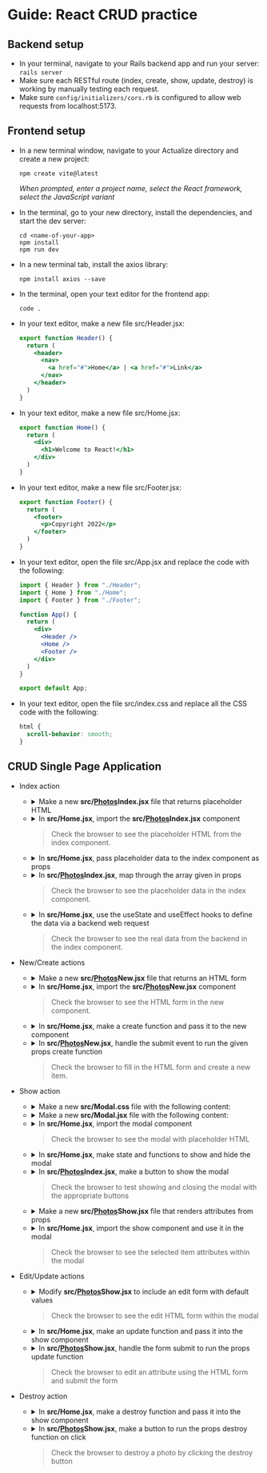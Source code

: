 # Guide: React CRUD practice

## Backend setup

- In your terminal, navigate to your Rails backend app and run your server: `rails server`
- Make sure each RESTful route (index, create, show, update, destroy) is working by manually testing each request.
- Make sure `config/initializers/cors.rb` is configured to allow web requests from localhost:5173.

## Frontend setup

- In a new terminal window, navigate to your Actualize directory and create a new project:
  ```
  npm create vite@latest
  ```

  _When prompted, enter a project name, select the React framework, select the JavaScript variant_

- In the terminal, go to your new directory, install the dependencies, and start the dev server:
  ```
  cd <name-of-your-app>
  npm install
  npm run dev
  ```

- In a new terminal tab, install the axios library:
  ```
  npm install axios --save
  ```

- In the terminal, open your text editor for the frontend app:
  ```
  code .
  ```

- In your text editor, make a new file src/Header.jsx:

  ```jsx
  export function Header() {
    return (
      <header>
        <nav>
          <a href="#">Home</a> | <a href="#">Link</a>
        </nav>
      </header>
    )
  }
  ```

- In your text editor, make a new file src/Home.jsx:

  ```jsx
  export function Home() {
    return (
      <div>
        <h1>Welcome to React!</h1>
      </div>
    )
  }
  ```

- In your text editor, make a new file src/Footer.jsx:

  ```jsx
  export function Footer() {
    return (
      <footer>
        <p>Copyright 2022</p>
      </footer>
    )
  }
  ```

- In your text editor, open the file src/App.jsx and replace the code with the following:

  ```jsx
  import { Header } from "./Header";
  import { Home } from "./Home";
  import { Footer } from "./Footer";

  function App() {
    return (
      <div>
        <Header />
        <Home />
        <Footer />
      </div>
    )
  }

  export default App;
  ```

- In your text editor, open the file src/index.css and replace all the CSS code with the following:

  ```css
  html {
    scroll-behavior: smooth;
  }
  ```

## CRUD Single Page Application

- Index action

  - <details><summary>Make a new <strong>src/<ins>Photos</ins>Index.jsx</strong> file that returns placeholder HTML</strong></summary>
  
      ```jsx
      export function PhotosIndex() {
        return (
          <div>
            <h1>All photos</h1>
          </div>
        );
      }
      ```
      </details>

  - <details><summary>In <strong>src/Home.jsx</strong>, import the <strong>src/<ins>Photos</ins>Index.jsx</strong> component</summary>
      
      ```diff
      + import { PhotosIndex } from "./PhotosIndex";
  
        export function Home() {
          return (
            <div>
      -       <h1>Welcome to React!</h1>
      +       <PhotosIndex />
            </div>
          );
        }
      ```
      </details>
      
    > Check the browser to see the placeholder HTML from the index component.
    
  - <details><summary>In <strong>src/Home.jsx</strong>, pass placeholder data to the index component as props</summary>
      
      ```diff
        import { PhotosIndex } from "./PhotosIndex";
  
        export function Home() {
      +   const photos = [
      +     {id: 1, name: "First", url: "https://via.placeholder.com/150", width: 150, height: 150},
      +     {id: 2, name: "Second", url: "https://via.placeholder.com/300", width: 300, height: 300},
      +   ];
  
          return (
            <div>
      +       <PhotosIndex photos={photos} />
            </div>
          );
        }
      ```
      </details>
      
  - <details><summary>In <strong>src/<ins>Photos</ins>Index.jsx</strong>, map through the array given in props</summary>
      
      ```diff
      - export function PhotosIndex() {
      + export function PhotosIndex(props) {
          return (
            <div>
              <h1>All photos</h1>
      +       {props.photos.map((photo) => (
      +         <div key={photo.id}>
      +           <h2>{photo.name}</h2>
      +           <img src={photo.url} />
      +           <p>Width: {photo.width}</p>
      +           <p>Height: {photo.height}</p>
      +         </div>
      +       ))}
            </div>
          );
        }
      ```
      </details>
      
    > Check the browser to see the placeholder data in the index component.
    
  - <details><summary>In <strong>src/Home.jsx</strong>, use the useState and useEffect hooks to define the data via a backend web request</summary>
      
      ```diff
      + import axios from "axios";
      + import { useState, useEffect } from "react";
        import { PhotosIndex } from "./PhotosIndex";
  
        export function Home() {
      -   const photos = [
      -     {id: 1, name: "First", url: "https://via.placeholder.com/150", width: 150, height: 150},
      -     {id: 2, name: "Second", url: "https://via.placeholder.com/300", width: 300, height: 300},
      -   ];
  
      +   const [photos, setPhotos] = useState([]);

      +   const handleIndexPhotos = () => {
      +     console.log("handleIndexPhotos");
      +     axios.get("http://localhost:3000/photos.json").then((response) => {
      +       console.log(response.data);
      +       setPhotos(response.data);
      +     });
      +   };

      +   useEffect(handleIndexPhotos, []);
  
          return (
            <div>
              <PhotosIndex photos={photos} />
            </div>
          );
        }
      ```
      </details>
      
    > Check the browser to see the real data from the backend in the index component.
    
- New/Create actions

  - <details><summary>Make a new <strong>src/<ins>Photos</ins>New.jsx</strong> file that returns an HTML form</strong></summary>
  
      ```jsx
      export function PhotosNew() {
        return (
          <div>
            <h1>New Photo</h1>
            <form>
              <div>
                Name: <input name="name" type="text" />
              </div>
              <div>
                Url: <input name="url" type="text" />
              </div>
              <div>
                Width: <input name="width" type="text" />
              </div>
              <div>
                Height: <input name="height" type="text" />
              </div>
              <button type="submit">Create photo</button>
            </form>
          </div>
        );
      }
      ```
      </details>

  - <details><summary>In <strong>src/Home.jsx</strong>, import the <strong>src/<ins>Photos</ins>New.jsx</strong> component</summary>
      
      ```diff
        import axios from "axios";
        import { useState, useEffect } from "react";
        import { PhotosIndex } from "./PhotosIndex";
      + import { PhotosNew } from "./PhotosNew";

        export function Home() {
          const [photos, setPhotos] = useState([]);

          const handleIndexPhotos = () => {
            console.log("handleIndexPhotos");
            axios.get("http://localhost:3000/photos.json").then((response) => {
              console.log(response.data);
              setPhotos(response.data);
            });
          };

          useEffect(handleIndexPhotos, []);

          return (
            <div>
      +       <PhotosNew />
              <PhotosIndex photos={photos} />
            </div>
          );
        }
      ```
      </details>
      
    > Check the browser to see the HTML form in the new component.

  - <details><summary>In <strong>src/Home.jsx</strong>, make a create function and pass it to the new component</summary>
      
      ```diff
  
        import axios from "axios";
        import { useState, useEffect } from "react";
        import { PhotosIndex } from "./PhotosIndex";
        import { PhotosNew } from "./PhotosNew";

        export function Home() {
          const [photos, setPhotos] = useState([]);

          const handleIndexPhotos = () => {
            console.log("handleIndexPhotos");
            axios.get("http://localhost:3000/photos.json").then((response) => {
              console.log(response.data);
              setPhotos(response.data);
            });
          };

      +   const handleCreatePhoto = (params, successCallback) => {
      +     console.log("handleCreatePhoto", params);
      +     axios.post("http://localhost:3000/photos.json", params).then((response) => {
      +       setPhotos([...photos, response.data]);
      +       successCallback();
      +     });
      +   };
  
          useEffect(handleIndexPhotos, []);

          return (
            <div>
      -       <PhotosNew />
      +       <PhotosNew onCreatePhoto={handleCreatePhoto} />
              <PhotosIndex photos={photos} />
            </div>
          );
        }
      ```
      </details>

  - <details><summary>In <strong>src/<ins>Photos</ins>New.jsx</strong>, handle the submit event to run the given props create function</strong></summary>
  
      ```diff
      - export function PhotosNew() {
      + export function PhotosNew(props) {

      +   const handleSubmit = (event) => {
      +     event.preventDefault();
      +     const params = new FormData(event.target);
      +     props.onCreatePhoto(params, () => event.target.reset());
      +   };

          return (
            <div>
              <h1>New Photo</h1>
      -       <form>
      +       <form onSubmit={handleSubmit}>
                <div>
                  Name: <input name="name" type="text" />
                </div>
                <div>
                  Url: <input name="url" type="text" />
                </div>
                <div>
                  Width: <input name="width" type="text" />
                </div>
                <div>
                  Height: <input name="height" type="text" />
                </div>
                <button type="submit">Create photo</button>
              </form>
            </div>
          );
        }
      ```
      </details>
      
    > Check the browser to fill in the HTML form and create a new item.
    
- Show action

  - <details><summary>Make a new <strong>src/Modal.css</strong> file with the following content:</summary>
  
    ```css
    .modal-background {
      display: block;
      position: fixed;
      top: 0;
      left: 0;
      width:100%;
      height: 100%;
      background: rgba(0, 0, 0, 0.6);
      z-index: 1000;
    }

    .modal-main {
      position: fixed;
      background: white;
      width: 80%;
      height: auto;
      top: 50%;
      left: 50%;
      transform: translate(-50%,-50%);
      padding: 1em;
    }

    .modal-main button.close {
      font-size: 2em;
      background: none;
      border: none;
      position: absolute;
      top: 0em;
      right: 0.2em;
    }
    ```
    </details>

  - <details><summary>Make a new <strong>src/Modal.jsx</strong> file with the following content:</summary>
  
    ```jsx
    import "./Modal.css";

    export function Modal(props) {
      if (props.show) {
        return (
          <div className="modal-background">
            <section className="modal-main">
              {props.children}
              <button className="close" type="button" onClick={props.onClose}>
                &#x2715;
              </button>
            </section>
          </div>
        );
      }
    }
    ```
    </details>

  - <details><summary>In <strong>src/Home.jsx</strong>, import the modal component</summary>
  
    ```diff
      import axios from "axios";
      import { useState, useEffect } from "react";
      import { PhotosIndex } from "./PhotosIndex";
      import { PhotosNew } from "./PhotosNew";
    + import { Modal } from "./Modal";

      export function Home() {
        const [photos, setPhotos] = useState([]);

        const handleIndexPhotos = () => {
          console.log("handleIndexPhotos");
          axios.get("http://localhost:3000/photos.json").then((response) => {
            console.log(response.data);
            setPhotos(response.data);
          });
        };

        const handleCreatePhoto = (params, successCallback) => {
          console.log("handleCreatePhoto", params);
          axios.post("http://localhost:3000/photos.json", params).then((response) => {
            setPhotos([...photos, response.data]);
            successCallback();
          });
        };
  
        useEffect(handleIndexPhotos, []);

        return (
          <div>
            <PhotosNew onCreatePhoto={handleCreatePhoto} />
            <PhotosIndex photos={photos} />
    +       <Modal show={true}>
    +         <h1>Test<h1/>
    +       </Modal>
          </div>
        );
      }
    ```
    </details>
    
    > Check the browser to see the modal with placeholder HTML

  - <details><summary>In <strong>src/Home.jsx</strong>, make state and functions to show and hide the modal</summary>
  
    ```diff
      import axios from "axios";
      import { useState, useEffect } from "react";
      import { PhotosIndex } from "./PhotosIndex";
      import { PhotosNew } from "./PhotosNew";
      import { Modal } from "./Modal";

      export function Home() {
        const [photos, setPhotos] = useState([]);
    +   const [isPhotosShowVisible, setIsPhotosShowVisible] = useState(false);
    +   const [currentPhoto, setCurrentPhoto] = useState({});
  
        const handleIndexPhotos = () => {
          console.log("handleIndexPhotos");
          axios.get("http://localhost:3000/photos.json").then((response) => {
            console.log(response.data);
            setPhotos(response.data);
          });
        };

        const handleCreatePhoto = (params, successCallback) => {
          console.log("handleCreatePhoto", params);
          axios.post("http://localhost:3000/photos.json", params).then((response) => {
            setPhotos([...photos, response.data]);
            successCallback();
          });
        };
  
    +   const handleShowPhoto = (photo) => {
    +     console.log("handleShowPhoto", photo);
    +     setIsPhotosShowVisible(true);
    +     setCurrentPhoto(photo);
    +   };

    +   const handleClose = () => {
    +     console.log("handleClose");
    +     setIsPhotosShowVisible(false);
    +   };
  
        useEffect(handleIndexPhotos, []);

        return (
          <div>
            <PhotosNew onCreatePhoto={handleCreatePhoto} />
    -       <PhotosIndex photos={photos} />
    +       <PhotosIndex photos={photos} onShowPhoto={handleShowPhoto} />
    -       <Modal show={true}>
    +       <Modal show={isPhotosShowVisible} onClose={handleClose}>
              <h1>Test<h1/>
            </Modal>
          </div>
        );
      }
    ```
    </details>
  
  - <details><summary>In <strong>src/<ins>Photos</ins>Index.jsx</strong>, make a button to show the modal</summary>
  
    ```diff
      export function PhotosIndex(props) {
        return (
          <div>
            <h1>All photos</h1>
            {props.photos.map((photo) => (
              <div key={photo.id}>
                <h2>{photo.name}</h2>
                <img src={photo.url} />
                <p>Width: {photo.width}</p>
                <p>Height: {photo.height}</p>
    +           <button onClick={() => props.onShowPhoto(photo)}>More info</button>
              </div>
            ))}
          </div>
        );
      }
    ```
    </details>
            
    > Check the browser to test showing and closing the modal with the appropriate buttons
            
  - <details><summary>Make a new <strong>src/<ins>Photos</ins>Show.jsx</strong> file that renders attributes from props</summary>
  
    ```jsx
    export function PhotosShow(props) {
      return (
        <div>
          <h1>Photo information</h1>
          <p>Name: {props.photo.name}</p>
          <p>Url: {props.photo.url}</p>
          <p>Width: {props.photo.width}</p>
          <p>Height: {props.photo.height}</p>
        </div>
      );
    }
    ```
    </details>

  - <details><summary>In <strong>src/Home.jsx</strong>, import the show component and use it in the modal</summary>
  
    ```diff
      import axios from "axios";
      import { useState, useEffect } from "react";
      import { PhotosIndex } from "./PhotosIndex";
      import { PhotosNew } from "./PhotosNew";
    + import { PhotosShow } from "./PhotosShow";
      import { Modal } from "./Modal";

      export function Home() {
        const [photos, setPhotos] = useState([]);
        const [isPhotosShowVisible, setIsPhotosShowVisible] = useState(false);
        const [currentPhoto, setCurrentPhoto] = useState({});
  
        const handleIndexPhotos = () => {
          console.log("handleIndexPhotos");
          axios.get("http://localhost:3000/photos.json").then((response) => {
            console.log(response.data);
            setPhotos(response.data);
          });
        };

        const handleCreatePhoto = (params, successCallback) => {
          console.log("handleCreatePhoto", params);
          axios.post("http://localhost:3000/photos.json", params).then((response) => {
            setPhotos([...photos, response.data]);
            successCallback();
          });
        };
  
        const handleShowPhoto = (photo) => {
          console.log("handleShowPhoto", photo);
          setIsPhotosShowVisible(true);
          setCurrentPhoto(photo);
        };

        const handleClose = () => {
          console.log("handleClose");
          setIsPhotosShowVisible(false);
        };
  
        useEffect(handleIndexPhotos, []);

        return (
          <div>
            <PhotosNew onCreatePhoto={handleCreatePhoto} />
            <PhotosIndex photos={photos} onShowPhoto={handleShowPhoto} />
            <Modal show={isPhotosShowVisible} onClose={handleClose}>             
    -         <h1>Test<h1/>
    +         <PhotosShow photo={currentPhoto} />
              </Modal>
          </div>
        );
      }
    ```
    </details>
    
    > Check the browser to see the selected item attributes within the modal

- Edit/Update actions

  - <details><summary>Modify <strong>src/<ins>Photos</ins>Show.jsx</strong> to include an edit form with default values</summary>
  
    ```diff
      export function PhotosShow(props) {
        return (
          <div>
            <h1>Photo information</h1>
            <p>Name: {props.photo.name}</p>
            <p>Url: {props.photo.url}</p>
            <p>Width: {props.photo.width}</p>
            <p>Height: {props.photo.height}</p>
    +       <form>
    +         <div>
    +           Name: <input defaultValue="props.photo.name" name="name" type="text" />
    +         </div>
    +         <div>
    +           Url: <input defaultValue="props.photo.url" name="url" type="text" />
    +         </div>
    +         <div>
    +           Width: <input defaultValue="props.photo.width" name="width" type="text" />
    +         </div>
    +         <div>
    +           Height: <input defaultValue="props.photo.height" name="height" type="text" />
    +         </div>
    +         <button type="submit">Update photo</button>
    +       </form>
          </div>
        );
      }
    ```
    </details>

    > Check the browser to see the edit HTML form within the modal

  - <details><summary>In <strong>src/Home.jsx</strong>, make an update function and pass it into the show component</summary>
  
    ```diff
      import axios from "axios";
      import { useState, useEffect } from "react";
      import { PhotosIndex } from "./PhotosIndex";
      import { PhotosNew } from "./PhotosNew";
      import { PhotosShow } from "./PhotosShow";
      import { Modal } from "./Modal";

      export function Home() {
        const [photos, setPhotos] = useState([]);
        const [isPhotosShowVisible, setIsPhotosShowVisible] = useState(false);
        const [currentPhoto, setCurrentPhoto] = useState({});
  
        const handleIndexPhotos = () => {
          console.log("handleIndexPhotos");
          axios.get("http://localhost:3000/photos.json").then((response) => {
            console.log(response.data);
            setPhotos(response.data);
          });
        };

        const handleCreatePhoto = (params, successCallback) => {
          console.log("handleCreatePhoto", params);
          axios.post("http://localhost:3000/photos.json", params).then((response) => {
            setPhotos([...photos, response.data]);
            successCallback();
          });
        };
  
        const handleShowPhoto = (photo) => {
          console.log("handleShowPhoto", photo);
          setIsPhotosShowVisible(true);
          setCurrentPhoto(photo);
        };
            
    +   const handleUpdatePhoto = (id, params, successCallback) => {
    +     console.log("handleUpdatePhoto", params);
    +     axios.patch(`http://localhost:3000/photos/${id}.json`, params).then((response) => {
    +       setPhotos(
    +         photos.map((photo) => {
    +           if (photo.id === response.data.id) {
    +             return response.data;
    +           } else {
    +             return photo;
    +           }
    +         })
    +       );
    +       successCallback();
    +       handleClose();
    +     });
    +   };

        const handleClose = () => {
          console.log("handleClose");
          setIsPhotosShowVisible(false);
        };
  
        useEffect(handleIndexPhotos, []);

        return (
          <div>
            <PhotosNew onCreatePhoto={handleCreatePhoto} />
            <PhotosIndex photos={photos} onShowPhoto={handleShowPhoto} />
            <Modal show={isPhotosShowVisible} onClose={handleClose}>
    -         <PhotosShow photo={currentPhoto} />
    +         <PhotosShow photo={currentPhoto} onUpdatePhoto={handleUpdatePhoto} />
            </Modal>
          </div>
        );
      }
    ```
    </details>

  - <details><summary>In <strong>src/<ins>Photos</ins>Show.jsx</strong>, handle the form submit to run the props update function</summary>
  
    ```diff
      export function PhotosShow(props) {
            
    +   const handleSubmit = (event) => {
    +     event.preventDefault();
    +     const params = new FormData(event.target);
    +     props.onUpdatePhoto(props.photo.id, params, () => event.target.reset());
    +   };
            
        return (
          <div>
            <h1>Photo information</h1>
            <p>Name: {props.photo.name}</p>
            <p>Url: {props.photo.url}</p>
            <p>Width: {props.photo.width}</p>
            <p>Height: {props.photo.height}</p>
    -       <form>
    +       <form onSubmit={handleSubmit}>
              <div>
                Name: <input defaultValue="props.photo.name" name="name" type="text" />
              </div>
              <div>
                Url: <input defaultValue="props.photo.url" name="url" type="text" />
              </div>
              <div>
                Width: <input defaultValue="props.photo.width" name="width" type="text" />
              </div>
              <div>
                Height: <input defaultValue="props.photo.height" name="height" type="text" />
              </div>
              <button type="submit">Update photo</button>
            </form>
          </div>
        );
      }
    ```
    </details>

    > Check the browser to edit an attribute using the HTML form and submit the form
            
- Destroy action

  - <details><summary>In <strong>src/Home.jsx</strong>, make a destroy function and pass it into the show component</summary>
  
    ```diff
      import axios from "axios";
      import { useState, useEffect } from "react";
      import { PhotosIndex } from "./PhotosIndex";
      import { PhotosNew } from "./PhotosNew";
      import { PhotosShow } from "./PhotosShow";
      import { Modal } from "./Modal";

      export function Home() {
        const [photos, setPhotos] = useState([]);
        const [isPhotosShowVisible, setIsPhotosShowVisible] = useState(false);
        const [currentPhoto, setCurrentPhoto] = useState({});

        const handleIndexPhotos = () => {
          console.log("handleIndexPhotos");
          axios.get("http://localhost:3000/photos.json").then((response) => {
            console.log(response.data);
            setPhotos(response.data);
          });
        };

        const handleCreatePhoto = (params, successCallback) => {
          console.log("handleCreatePhoto", params);
          axios.post("http://localhost:3000/photos.json", params).then((response) => {
            setPhotos([...photos, response.data]);
            successCallback();
          });
        };

        const handleShowPhoto = (photo) => {
          console.log("handleShowPhoto", photo);
          setIsPhotosShowVisible(true);
          setCurrentPhoto(photo);
        };

        const handleClose = () => {
          console.log("handleClose");
          setIsPhotosShowVisible(false);
        };

        const handleUpdatePhoto = (id, params, successCallback) => {
          console.log("handleUpdatePhoto", params);
          axios.patch(`http://localhost:3000/photos/${id}.json`, params).then((response) => {
            setPhotos(
              photos.map((photo) => {
                if (photo.id === response.data.id) {
                  return response.data;
                } else {
                  return photo;
                }
              })
            );
            successCallback();
            handleClose();
          });
        };

    +   const handleDestroyPhoto = (photo) => {
    +     console.log("handleDestroyPhoto", photo);
    +     axios.delete(`http://localhost:3000/photos/${photo.id}.json`).then((response) => {
    +       setPhotos(photos.filter((p) => p.id !== photo.id));
    +       handleClose();
    +     });
    +   };

        useEffect(handleIndexPhotos, []);

        return (
          <div>
            <PhotosNew onCreatePhoto={handleCreatePhoto} />
            <PhotosIndex photos={photos} onShowPhoto={handleShowPhoto} />
            <Modal show={isPhotosShowVisible} onClose={handleClose}>
    -         <PhotosShow photo={currentPhoto} onUpdatePhoto={handleUpdatePhoto} />
    +         <PhotosShow photo={currentPhoto} onUpdatePhoto={handleUpdatePhoto} onDestroyPhoto={handleDestroyPhoto} />
            </Modal>
          </div>
        );
      }
    ```
    </details>

  - <details><summary>In <strong>src/<ins>Photos</ins>Show.jsx</strong>, make a button to run the props destroy function on click</summary>
  
    ```diff
      export function PhotosShow(props) {
        const handleSubmit = (event) => {
          event.preventDefault();
          const params = new FormData(event.target);
          props.onUpdatePhoto(props.photo.id, params, () => event.target.reset());
        };

    +   const handleClick = () => {
    +     props.onDestroyPhoto(props.photo);
    +   };

        return (
          <div>
            <h1>Photo information</h1>
            <form onSubmit={handleSubmit}>
              <div>
                Name: <input defaultValue="props.photo.name" name="name" type="text" />
              </div>
              <div>
                Url: <input defaultValue="props.photo.url" name="url" type="text" />
              </div>
              <div>
                Width: <input defaultValue="props.photo.width" name="width" type="text" />
              </div>
              <div>
                Height: <input defaultValue="props.photo.height" name="height" type="text" />
              </div>
              <button type="submit">Update photo</button>
            </form>
    +       <button onClick={handleClick}>Destroy photo</button>
          </div>
        );
      }
    ```
    </details>

    > Check the browser to destroy a photo by clicking the destroy button

